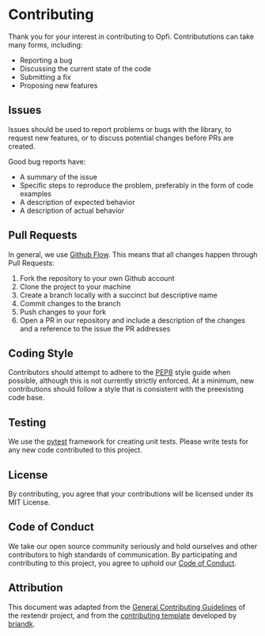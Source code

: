 # Contributing
Thank you for your interest in contributing to Opfi. Contribututions can take many forms, including:

- Reporting a bug
- Discussing the current state of the code
- Submitting a fix
- Proposing new features

## Issues
Issues should be used to report problems or bugs with the library, to request new features, or to discuss potential changes before PRs are created.

Good bug reports have:

- A summary of the issue
- Specific steps to reproduce the problem, preferably in the form of code examples
- A description of expected behavior
- A description of actual behavior

## Pull Requests
In general, we use [Github Flow](https://guides.github.com/introduction/flow/index.html). This means that all changes happen through Pull Requests:

1. Fork the repository to your own Github account
2. Clone the project to your machine
3. Create a branch locally with a succinct but descriptive name
4. Commit changes to the branch
5. Push changes to your fork
6. Open a PR in our repository and include a description of the changes and a reference to the issue the PR addresses

## Coding Style
Contributors should attempt to adhere to the [PEP8](https://www.python.org/dev/peps/pep-0008/) style guide when possible, although this is not currently strictly enforced. At a minimum, new contributions should follow a style that is consistent with the preexisting code base. 

## Testing
We use the [pytest](https://docs.pytest.org/en/6.2.x/) framework for creating unit tests. Please write tests for any new code contributed to this project.

## License
By contributing, you agree that your contributions will be licensed under its MIT License.

## Code of Conduct
We take our open source community seriously and hold ourselves and other contributors to high standards of communication. By participating and contributing to this project, you agree to uphold our [Code of Conduct](https://github.com/wilkelab/Opfi/blob/contributing-guide/CODE-OF-CONDUCT.md).

## Attribution
This document was adapted from the [General Contributing Guidelines](https://github.com/extendr/rextendr/blob/main/CONTRIBUTING.md) of the rextendr project, and from the [contributing template](https://gist.github.com/briandk/3d2e8b3ec8daf5a27a62) developed by [briandk](https://gist.github.com/briandk).
